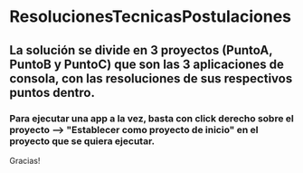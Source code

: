 # ResolucionesTecnicasPostulaciones

## La solución se divide en 3 proyectos (PuntoA, PuntoB y PuntoC) que son las 3 aplicaciones de consola, con las resoluciones de sus respectivos puntos dentro.
### Para ejecutar una app a la vez, basta con click derecho sobre el proyecto --> "Establecer como proyecto de inicio" en el proyecto que se quiera ejecutar.
Gracias!

